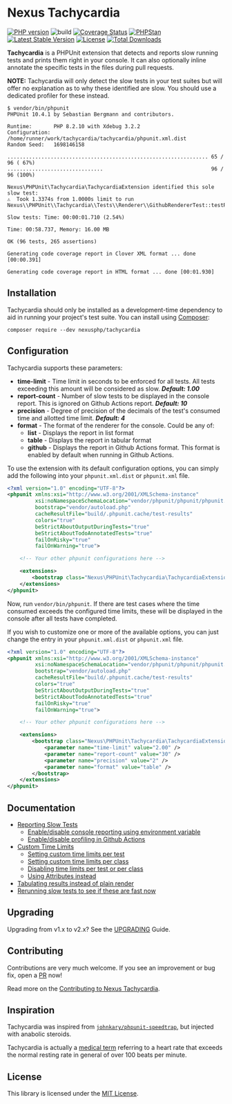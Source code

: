 # Nexus Tachycardia

[![PHP version](https://img.shields.io/packagist/php-v/nexusphp/tachycardia)](https://php.net)
![build](https://github.com/NexusPHP/tachycardia/actions/workflows/build.yml/badge.svg?branch=2.x)
[![Coverage Status](https://coveralls.io/repos/github/NexusPHP/tachycardia/badge.svg?branch=2.x)](https://coveralls.io/github/NexusPHP/tachycardia?branch=2.x)
[![PHPStan](https://img.shields.io/badge/PHPStan-max%20level-brightgreen)](phpstan.neon.dist)
[![Latest Stable Version](https://poser.pugx.org/nexusphp/tachycardia/v)](//packagist.org/packages/nexusphp/tachycardia)
[![License](https://img.shields.io/github/license/nexusphp/tachycardia)](LICENSE)
[![Total Downloads](https://poser.pugx.org/nexusphp/tachycardia/downloads)](//packagist.org/packages/nexusphp/tachycardia)

**Tachycardia** is a PHPUnit extension that detects and reports slow running tests and prints them
right in your console. It can also optionally inline annotate the specific tests in the files
during pull requests.

**NOTE:** Tachycardia will only detect the slow tests in your test suites but will offer no explanation
as to why these identified are slow. You should use a dedicated profiler for these instead.

```console
$ vendor/bin/phpunit
PHPUnit 10.4.1 by Sebastian Bergmann and contributors.

Runtime:       PHP 8.2.10 with Xdebug 3.2.2
Configuration: /home/runner/work/tachycardia/tachycardia/phpunit.xml.dist
Random Seed:   1698146158

................................................................. 65 / 96 ( 67%)
...............................                                   96 / 96 (100%)

Nexus\PHPUnit\Tachycardia\TachycardiaExtension identified this sole slow test:
⚠  Took 1.3374s from 1.0000s limit to run Nexus\\PHPUnit\\Tachycardia\\Tests\\Renderer\\GithubRendererTest::testRendererWorksProperly

Slow tests: Time: 00:00:01.710 (2.54%)

Time: 00:58.737, Memory: 16.00 MB

OK (96 tests, 265 assertions)

Generating code coverage report in Clover XML format ... done [00:00.391]

Generating code coverage report in HTML format ... done [00:01.930]
```

## Installation

Tachycardia should only be installed as a development-time dependency to aid in
running your project's test suite. You can install using [Composer](https://getcomposer.org):

    composer require --dev nexusphp/tachycardia

## Configuration

Tachycardia supports these parameters:

- **time-limit** - Time limit in seconds to be enforced for all tests. All tests exceeding
    this amount will be considered as slow. ***Default: 1.00***
- **report-count** - Number of slow tests to be displayed in the console report. This is ignored
    on Github Actions report. ***Default: 10***
- **precision** - Degree of precision of the decimals of the test's consumed time and allotted
    time limit. ***Default: 4***
- **format** - The format of the renderer for the console. Could be any of:
    - **list** - Displays the report in list format
    - **table** - Displays the report in tabular format
    - **github** - Displays the report in Github Actions format. This format is enabled by default when running in Github Actions.

To use the extension with its default configuration options, you can simply add the following
into your `phpunit.xml.dist` or `phpunit.xml` file.

```xml
<?xml version="1.0" encoding="UTF-8"?>
<phpunit xmlns:xsi="http://www.w3.org/2001/XMLSchema-instance"
         xsi:noNamespaceSchemaLocation="vendor/phpunit/phpunit/phpunit.xsd"
         bootstrap="vendor/autoload.php"
         cacheResultFile="build/.phpunit.cache/test-results"
         colors="true"
         beStrictAboutOutputDuringTests="true"
         beStrictAboutTodoAnnotatedTests="true"
         failOnRisky="true"
         failOnWarning="true">

    <!-- Your other phpunit configurations here -->

    <extensions>
        <bootstrap class="Nexus\PHPUnit\Tachycardia\TachycardiaExtension" />
    </extensions>
</phpunit>
```

Now, run `vendor/bin/phpunit`. If there are test cases where the time consumed exceeds the configured
time limits, these will be displayed in the console after all tests have completed.

If you wish to customize one or more of the available options, you can just change the entry in your
`phpunit.xml.dist` or `phpunit.xml` file.

```xml
<?xml version="1.0" encoding="UTF-8"?>
<phpunit xmlns:xsi="http://www.w3.org/2001/XMLSchema-instance"
         xsi:noNamespaceSchemaLocation="vendor/phpunit/phpunit/phpunit.xsd"
         bootstrap="vendor/autoload.php"
         cacheResultFile="build/.phpunit.cache/test-results"
         colors="true"
         beStrictAboutOutputDuringTests="true"
         beStrictAboutTodoAnnotatedTests="true"
         failOnRisky="true"
         failOnWarning="true">

    <!-- Your other phpunit configurations here -->

    <extensions>
        <bootstrap class="Nexus\PHPUnit\Tachycardia\TachycardiaExtension">
            <parameter name="time-limit" value="2.00" />
            <parameter name="report-count" value="30" />
            <parameter name="precision" value="2" />
            <parameter name="format" value="table" />
        </bootstrap>
    </extensions>
</phpunit>
```

## Documentation

- [Reporting Slow Tests](docs/enable_reporting.md)
    - [Enable/disable console reporting using environment variable](docs/enable_reporting.md#enabledisable-console-reporting-using-environment-variable)
    - [Enable/disable profiling in Github Actions](docs/enable_reporting.md#enabledisable-profiling-in-github-actions)
- [Custom Time Limits](docs/custom_time_limits.md)
    - [Setting custom time limits per test](docs/custom_time_limits.md#setting-custom-time-limits-per-test)
    - [Setting custom time limits per class](docs/custom_time_limits.md#setting-custom-time-limits-per-class)
    - [Disabling time limits per test or per class](docs/custom_time_limits.md#disabling-time-limits-per-test-or-per-class)
    - [Using Attributes instead](docs/custom_time_limits.md#using-attributes-instead)
- [Tabulating results instead of plain render](docs/tabulating_results.md)
- [Rerunning slow tests to see if these are fast now](docs/rerunning_tests.md)

## Upgrading

Upgrading from v1.x to v2.x? See the [UPGRADING](docs/UPGRADING.md) Guide.

## Contributing

Contributions are very much welcome. If you see an improvement or bug fix,
open a [PR](https://github.com/NexusPHP/tachycardia/pulls) now!

Read more on the [Contributing to Nexus Tachycardia](.github/CONTRIBUTING.md).

## Inspiration

Tachycardia was inspired from [`johnkary/phpunit-speedtrap`](https://github.com/johnkary/phpunit-speedtrap),
but injected with anabolic steroids.

Tachycardia is actually a [medical term](https://www.webmd.com/heart-disease/atrial-fibrillation/what-are-the-types-of-tachycardia)
referring to a heart rate that exceeds the normal resting rate in general of over 100 beats per minute.

## License

This library is licensed under the [MIT License](LICENSE).

